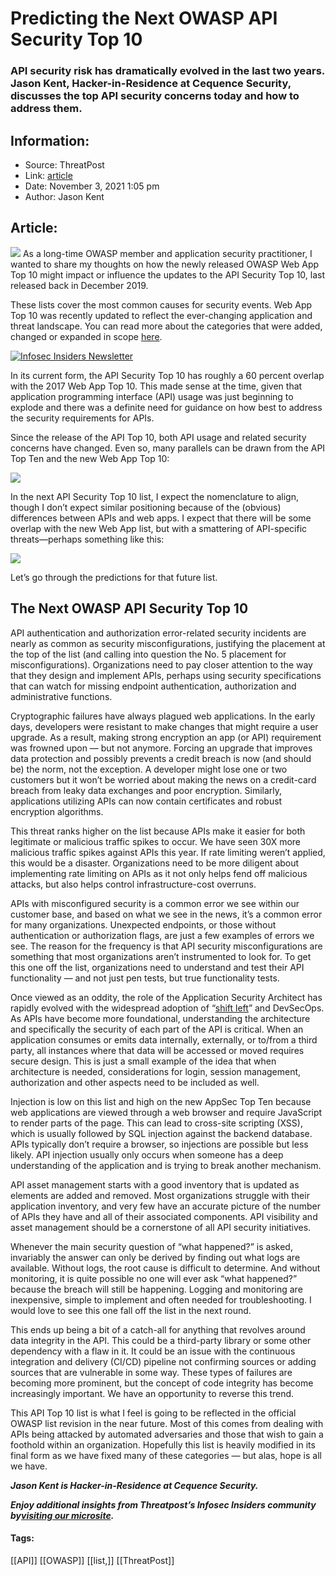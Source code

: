 # Predicting the Next OWASP API Security Top 10
### API security risk has dramatically evolved in the last two years. Jason Kent, Hacker-in-Residence at Cequence Security, discusses the top API security concerns today and how to address them.

## Information:
+ Source: ThreatPost
+ Link: [article](https://kasperskycontenthub.com/threatpost-global/?p=175961)
+ Date: November 3, 2021  1:05 pm
+ Author: Jason Kent


## Article:
![](https://media.threatpost.com/wp-content/uploads/sites/103/2021/08/31092830/APIs-e1630416526184.gif)
As a long-time OWASP member and application security practitioner, I wanted to share my thoughts on how the newly released OWASP Web App Top 10 might impact or influence the updates to the API Security Top 10, last released back in December 2019.


These lists cover the most common causes for security events. Web App Top 10 was recently updated to reflect the ever-changing application and threat landscape. You can read more about the categories that were added, changed or expanded in scope [here](https://owasp.org/Top10/).


[![Infosec Insiders Newsletter](https://media.threatpost.com/wp-content/uploads/sites/103/2021/07/10165815/infosec_insiders_in_article_promo.png)](https://threatpost.com/infosec-insider-subscription-page/?utm_source=ART&utm_medium=ART&utm_campaign=InfosecInsiders_Newsletter_Promo/)


In its current form, the API Security Top 10 has roughly a 60 percent overlap with the 2017 Web App Top 10. This made sense at the time, given that application programming interface (API) usage was just beginning to explode and there was a definite need for guidance on how best to address the security requirements for APIs.


Since the release of the API Top 10, both API usage and related security concerns have changed. Even so, many parallels can be drawn from the API Top Ten and the new Web App Top 10:


![](https://media.threatpost.com/wp-content/uploads/sites/103/2021/11/03095853/API-Security-1.png)


In the next API Security Top 10 list, I expect the nomenclature to align, though I don’t expect similar positioning because of the (obvious) differences between APIs and web apps. I expect that there will be some overlap with the new Web App list, but with a smattering of API-specific threats—perhaps something like this:


![](https://media.threatpost.com/wp-content/uploads/sites/103/2021/11/03100002/API-Security-2.png)


Let’s go through the predictions for that future list.


The Next OWASP API Security Top 10
----------------------------------


API authentication and authorization error-related security incidents are nearly as common as security misconfigurations, justifying the placement at the top of the list (and calling into question the No. 5 placement for misconfigurations). Organizations need to pay closer attention to the way that they design and implement APIs, perhaps using security specifications that can watch for missing endpoint authentication, authorization and administrative functions.


Cryptographic failures have always plagued web applications. In the early days, developers were resistant to make changes that might require a user upgrade. As a result, making strong encryption an app (or API) requirement was frowned upon — but not anymore. Forcing an upgrade that improves data protection and possibly prevents a credit breach is now (and should be) the norm, not the exception. A developer might lose one or two customers but it won’t be worried about making the news on a credit-card breach from leaky data exchanges and poor encryption. Similarly, applications utilizing APIs can now contain certificates and robust encryption algorithms.


This threat ranks higher on the list because APIs make it easier for both legitimate or malicious traffic spikes to occur. We have seen 30X more malicious traffic spikes against APIs this year. If rate limiting weren’t applied, this would be a disaster. Organizations need to be more diligent about implementing rate limiting on APIs as it not only helps fend off malicious attacks, but also helps control infrastructure-cost overruns.


APIs with misconfigured security is a common error we see within our customer base, and based on what we see in the news, it’s a common error for many organizations. Unexpected endpoints, or those without authentication or authorization flags, are just a few examples of errors we see. The reason for the frequency is that API security misconfigurations are something that most organizations aren’t instrumented to look for. To get this one off the list, organizations need to understand and test their API functionality — and not just pen tests, but true functionality tests.


Once viewed as an oddity, the role of the Application Security Architect has rapidly evolved with the widespread adoption of “[shift left](https://devopedia.org/shift-left)” and DevSecOps. As APIs have become more foundational, understanding the architecture and specifically the security of each part of the API is critical. When an application consumes or emits data internally, externally, or to/from a third party, all instances where that data will be accessed or moved requires secure design. This is just a small example of the idea that when architecture is needed, considerations for login, session management, authorization and other aspects need to be included as well.


Injection is low on this list and high on the new AppSec Top Ten because web applications are viewed through a web browser and require JavaScript to render parts of the page. This can lead to cross-site scripting (XSS), which is usually followed by SQL injection against the backend database. APIs typically don’t require a browser, so injections are possible but less likely. API injection usually only occurs when someone has a deep understanding of the application and is trying to break another mechanism.


API asset management starts with a good inventory that is updated as elements are added and removed. Most organizations struggle with their application inventory, and very few have an accurate picture of the number of APIs they have and all of their associated components. API visibility and asset management should be a cornerstone of all API security initiatives.


Whenever the main security question of “what happened?” is asked, invariably the answer can only be derived by finding out what logs are available. Without logs, the root cause is difficult to determine. And without monitoring, it is quite possible no one will ever ask “what happened?” because the breach will still be happening. Logging and monitoring are inexpensive, simple to implement and often needed for troubleshooting. I would love to see this one fall off the list in the next round.


This ends up being a bit of a catch-all for anything that revolves around data integrity in the API. This could be a third-party library or some other dependency with a flaw in it. It could be an issue with the continuous integration and delivery (CI/CD) pipeline not confirming sources or adding sources that are vulnerable in some way. These types of failures are becoming more prominent, but the concept of code integrity has become increasingly important. We have an opportunity to reverse this trend.


This API Top 10 list is what I feel is going to be reflected in the official OWASP list revision in the near future. Most of this comes from dealing with APIs being attacked by automated adversaries and those that wish to gain a foothold within an organization. Hopefully this list is heavily modified in its final form as we have fixed many of these categories — but alas, hope is all we have.


***Jason Kent is Hacker-in-Residence at Cequence Security.***


***Enjoy additional insights from Threatpost’s Infosec Insiders community by***[***visiting our microsite***](https://threatpost.com/microsite/infosec-insiders-community/)***.***




#### Tags:
[[API]] [[OWASP]] [[list,]] [[ThreatPost]]
